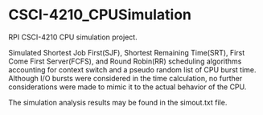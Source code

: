 # CSCI-4210_CPUSimulation
RPI CSCI-4210 CPU simulation project.

Simulated Shortest Job First(SJF), Shortest Remaining Time(SRT), First Come First Server(FCFS), and Round Robin(RR) scheduling algorithms accounting for context switch and a pseudo random list of CPU burst time. Although I/O bursts were considered in the time calculation, no further considerations were made to mimic it to the actual behavior of the CPU. 

The simulation analysis results may be found in the simout.txt file. 
